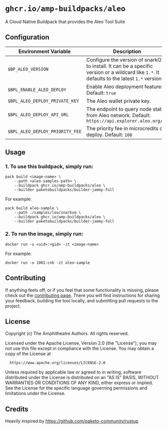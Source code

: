 # `ghcr.io/amp-buildpacks/aleo`

A Cloud Native Buildpack that provides the Aleo Tool Suite

## Configuration

| Environment Variable      | Description                                                                                                                                                                                                                                                                                       |
| ------------------------- | ------------------------------------------------------------------------------------------------------------------------------------------------------------------------------------------------------------------------------------------------------------------------------------------------- |
| `$BP_ALEO_VERSION` | Configure the version of snarkOS to install. It can be a specific version or a wildcard like `1.*`. It defaults to the latest `1.*` version. |
| `$BPL_ENABLE_ALEO_DEPLOY` | Enable Aleo deployment features. Default: `true` |
| `$BPL_ALEO_DEPLOY_PRIVATE_KEY` | The Aleo wallet private key. |
| `$BPL_ALEO_DEPLOY_API_URL` | The endpoint to query node state from Aleo network. Default: `https://api.explorer.aleo.org/v1` |
| `$BPL_ALEO_DEPLOY_PRIORITY_FEE` | The priority fee in microcredits of deploy. Default: `100` |

## Usage

### 1. To use this buildpack, simply run:

```shell
pack build <image-name> \
    --path <aleo-samples-path> \
    --buildpack ghcr.io/amp-buildpacks/aleo \
    --builder paketobuildpacks/builder-jammy-full
```

For example:

```shell
pack build aleo-sample \
    --path ./samples/leo/snarkvm \
    --buildpack ghcr.io/amp-buildpacks/aleo \
    --builder paketobuildpacks/builder-jammy-full
```

### 2. To run the image, simply run:

```shell
docker run -u <uid>:<gid> -it <image-name>
```

For example:

```shell
docker run -u 1001:cnb -it aleo-sample
```

## Contributing

If anything feels off, or if you feel that some functionality is missing, please
check out the [contributing
page](https://docs.amphitheatre.app/contributing/). There you will find
instructions for sharing your feedback, building the tool locally, and
submitting pull requests to the project.

## License

Copyright (c) The Amphitheatre Authors. All rights reserved.

Licensed under the Apache License, Version 2.0 (the "License");
you may not use this file except in compliance with the License.
You may obtain a copy of the License at

      https://www.apache.org/licenses/LICENSE-2.0

Unless required by applicable law or agreed to in writing, software
distributed under the License is distributed on an "AS IS" BASIS,
WITHOUT WARRANTIES OR CONDITIONS OF ANY KIND, either express or implied.
See the License for the specific language governing permissions and
limitations under the License.

## Credits

Heavily inspired by https://github.com/paketo-community/rustup
